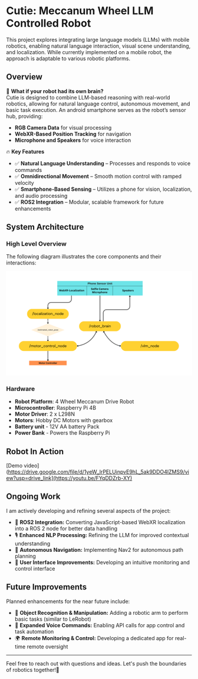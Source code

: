 # Cutie: Meccanum Wheel LLM Controlled Robot

This project explores integrating large language models (LLMs) with mobile robotics, enabling natural language interaction, visual scene understanding, and localization. While currently implemented on a mobile robot, the approach is adaptable to various robotic platforms.

## Overview
🤖 **What if your robot had its own brain?**  
Cutie is designed to combine LLM-based reasoning with real-world robotics, allowing for natural language control, autonomous movement, and basic task execution. An android smartphone serves as the robot’s sensor hub, providing:

- **RGB Camera Data** for visual processing
- **WebXR-Based Position Tracking** for navigation
- **Microphone and Speakers** for voice interaction

🔥 **Key Features**
- ✅ **Natural Language Understanding** – Processes and responds to voice commands
- ✅ **Omnidirectional Movement** – Smooth motion control with ramped velocity 
- ✅ **Smartphone-Based Sensing** – Utilizes a phone for vision, localization, and audio processing
- ✅ **ROS2 Integration** – Modular, scalable framework for future enhancements

## System Architecture

### High Level Overview
The following diagram illustrates the core components and their interactions:

![System Architecture](resources/Phone_sensor_graph.png)

### Hardware
- **Robot Platform**: 4 Wheel Meccanum Drive Robot
- **Microcontroller**: Raspberry Pi 4B
- **Motor Driver**: 2 x L298N
- **Motors**: Hobby DC Motors with gearbox
- **Battery unit** - 12V AA battery Pack
- **Power Bank** - Powers the Raspberry Pi

## Robot In Action

[Demo video](https://drive.google.com/file/d/1yeW_lrPELUinpvE9hL_5ak9DDO4IZMS9/view?usp=drive_link](https://youtu.be/FYqDDZrb-XY)


## Ongoing Work
I am actively developing and refining several aspects of the project:
- 🔧 **ROS2 Integration:** Converting JavaScript-based WebXR localization into a ROS 2 node for better data handling
- 🎙 **Enhanced NLP Processing:** Refining the LLM for improved contextual understanding
- 🚀 **Autonomous Navigation:** Implementing Nav2 for autonomous path planning
- 📱 **User Interface Improvements:** Developing an intuitive monitoring and control interface

## Future Improvements
Planned enhancements for the near future include:
- 🎯 **Object Recognition & Manipulation:** Adding a robotic arm to perform basic tasks (similar to LeRobot)
- 🔗 **Expanded Voice Commands:** Enabling API calls for app control and task automation
- 🌍 **Remote Monitoring & Control:** Developing a dedicated app for real-time remote oversight 

---

Feel free to reach out with questions and ideas. Let's push the boundaries of robotics together!🤖
